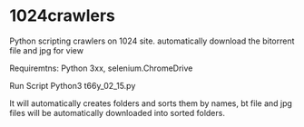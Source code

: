 # 1024crawlers
Python scripting crawlers on 1024 site. automatically download the bitorrent file and jpg for view

Requiremtns: Python 3xx, selenium.ChromeDrive

Run Script 
Python3 t66y_02_15.py

It will automatically creates folders and sorts them by names, bt file and jpg files will be automatically downloaded into sorted folders.
